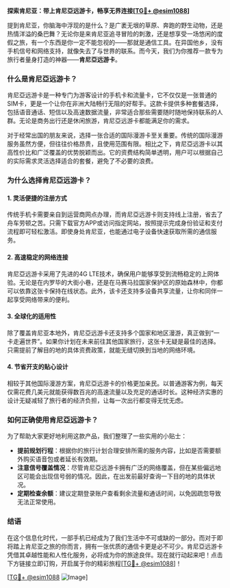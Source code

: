 **探索肯尼亚：带上肯尼亞远游卡，畅享无界连接[[TG💪+ @esim1088](https://t.me/s/esim1088)]**

提到肯尼亚，你脑海中浮现的是什么？是广袤无垠的草原、奔跑的野生动物，还是热情洋溢的桑巴舞？无论你是来肯尼亚追寻冒险的刺激，还是想享受一场悠闲的度假之旅，有一个东西是你一定不能忽视的——那就是通信工具。在异国他乡，没有手机信号和网络支持，就像失去了与世界的联系。而今天，我们为你推荐一款专为旅行者量身打造的神器——**肯尼亞远游卡**。

### **什么是肯尼亞远游卡？**

肯尼亞远游卡是一种专门为游客设计的手机卡和流量卡，它不仅仅是一张普通的SIM卡，更是一个让你在非洲大陆畅行无阻的好帮手。这款卡提供多种套餐选择，包括语音通话、短信以及高速数据流量，非常适合那些需要随时随地保持联系的人群。无论是商务出行还是休闲旅游，肯尼亞远游卡都能满足你的需求。

对于经常出国的朋友来说，选择一张合适的国际漫游卡至关重要。传统的国际漫游服务虽然方便，但往往价格昂贵，且使用范围有限。相比之下，肯尼亞远游卡以其高性价比和广泛覆盖的优势脱颖而出。它的资费结构简单透明，用户可以根据自己的实际需求灵活选择适合的套餐，避免了不必要的浪费。

### **为什么选择肯尼亞远游卡？**

#### **1. 灵活便捷的注册方式**
传统手机卡需要亲自到运营商网点办理，而肯尼亞远游卡则支持线上注册，省去了舟车劳顿之苦。只需下载官方APP或访问指定网站，按照提示完成身份验证和支付流程即可轻松激活。即使身处肯尼亚，也能通过电子设备快速获取所需的通信服务。

#### **2. 高速稳定的网络连接**
肯尼亞远游卡采用了先进的4G LTE技术，确保用户能够享受到流畅稳定的上网体验。无论是在内罗毕的大街小巷，还是在马赛马拉国家保护区的原始森林中，你都可以依靠这张卡保持在线状态。此外，该卡还支持多设备共享流量，让你和同伴一起享受网络带来的便利。

#### **3. 全球化的适用性**
除了覆盖肯尼亚本地外，肯尼亞远游卡还支持多个国家和地区漫游，真正做到“一卡走遍世界”。如果你计划在未来前往其他国家旅行，这张卡无疑是最佳的选择。只需提前了解目的地的具体资费政策，就能无缝切换到当地的网络环境。

#### **4. 节省开支的贴心设计**
相较于其他国际漫游方案，肯尼亞远游卡的价格更加亲民。以普通游客为例，每天仅需花费几美元就能获得数百兆的高速流量以及充足的通话时长。这种经济实惠的设计无疑减轻了旅行者的经济负担，让每一次出行都变得无忧无虑。

### **如何正确使用肯尼亞远游卡？**

为了帮助大家更好地利用这款产品，我们整理了一些实用的小贴士：

- **提前规划行程**：根据你的旅行计划合理安排所需的服务内容，比如是否需要额外购买语音包或者延长有效期。
- **注意信号覆盖情况**：尽管肯尼亞远游卡拥有广泛的网络覆盖，但在某些偏远地区可能会出现信号弱的情况。因此，在出发前最好查询一下目的地的具体状况。
- **定期检查余额**：建议定期登录账户查看剩余流量和通话时间，以免因疏忽导致无法正常使用。

### **结语**

在这个信息化时代，一部手机已经成为了我们生活中不可或缺的一部分。而对于即将踏上肯尼亚之旅的你而言，拥有一张优质的通信卡更是必不可少。肯尼亞远游卡凭借其卓越性能和人性化服务，必将成为你的旅途良伴。现在就行动起来吧！点击下方链接立即订购，开启属于你的精彩旅程[[TG💪+ @esim1088](https://t.me/s/esim1088)]！

[[TG💪+ @esim1088](https://t.me/s/esim1088) ![Image](https://i.postimg.cc/4NQfJmqS/Snipaste-2025-05-13-00-14-12.png)]